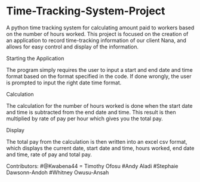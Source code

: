 # Time-Tracking-System-Project
A python time tracking system for calculating amount paid to workers based on the number of hours worked. This project is focused on the creation of an application to record time-tracking information of our client Nana, and allows for easy control and display of the information.

Starting the Application

The program simply requires the user to input a start and end date and time format based on the format specified in the code.  If done wrongly, the user is prompted to input the right date time format. 

Calculation

The calculation for the number of hours worked is done when the start date and time is subtracted from the end date and time. This result is then multiplied by rate of pay per hour which gives you the total pay.

Display

The total pay from the calculation is then written into an excel csv format, which displays the current date, start date and time, hours worked, end date and time, rate of pay and total pay. 

Contributors:
#@Kwabena44 = Timothy Ofosu
#Andy Aladi
#Stephaie Dawsonn-Andoh
#Whitney Owusu-Ansah
